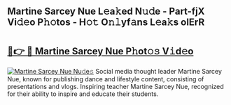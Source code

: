 ## Martine Sarcey Nue L𝚎a𝚔ed N𝚞𝚍e - Part-fjX Vi𝚍𝚎o P𝚑𝚘tos - H𝚘𝚝 O𝚗𝚕yf𝚊ns L𝚎a𝚔s oIErR

# <h2><a href="http://kf13ct.oniu.top/?m=Martine+Sarcey+Nue">🔗👉 🔴 Martine Sarcey Nue P𝚑ot𝚘𝚜 V𝚒d𝚎o</a></h2>

[![Martine Sarcey Nue Nu𝚍e𝚜](https://i.imgur.com/0qMVB7G.gif)](http://kf13ct.oniu.top/?m=Martine+Sarcey+Nue)
Social media thought leader Martine Sarcey Nue, known for publishing dance and lifestyle content, consisting of presentations and vlogs. Inspiring teacher Martine Sarcey Nue, recognized for their ability to inspire and educate their students.  
